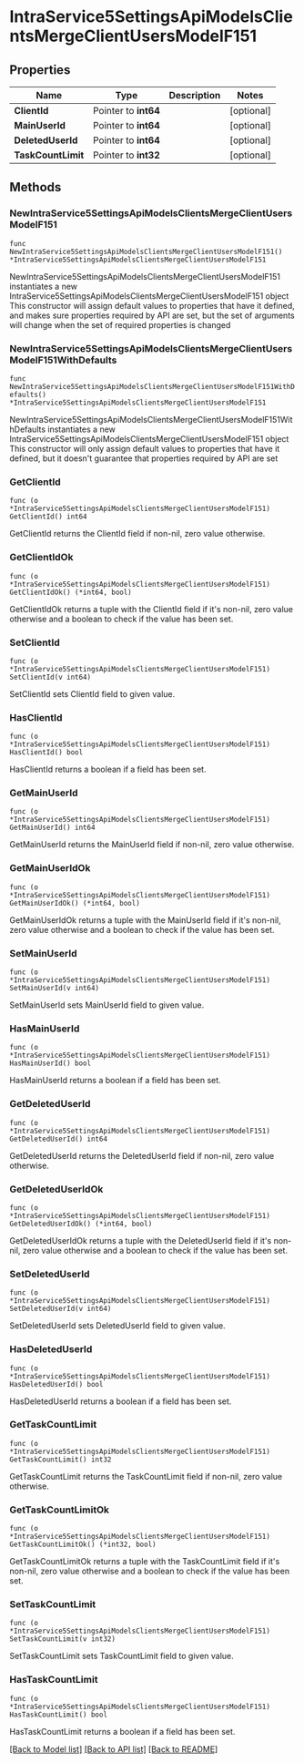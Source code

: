 # IntraService5SettingsApiModelsClientsMergeClientUsersModelF151

## Properties

Name | Type | Description | Notes
------------ | ------------- | ------------- | -------------
**ClientId** | Pointer to **int64** |  | [optional] 
**MainUserId** | Pointer to **int64** |  | [optional] 
**DeletedUserId** | Pointer to **int64** |  | [optional] 
**TaskCountLimit** | Pointer to **int32** |  | [optional] 

## Methods

### NewIntraService5SettingsApiModelsClientsMergeClientUsersModelF151

`func NewIntraService5SettingsApiModelsClientsMergeClientUsersModelF151() *IntraService5SettingsApiModelsClientsMergeClientUsersModelF151`

NewIntraService5SettingsApiModelsClientsMergeClientUsersModelF151 instantiates a new IntraService5SettingsApiModelsClientsMergeClientUsersModelF151 object
This constructor will assign default values to properties that have it defined,
and makes sure properties required by API are set, but the set of arguments
will change when the set of required properties is changed

### NewIntraService5SettingsApiModelsClientsMergeClientUsersModelF151WithDefaults

`func NewIntraService5SettingsApiModelsClientsMergeClientUsersModelF151WithDefaults() *IntraService5SettingsApiModelsClientsMergeClientUsersModelF151`

NewIntraService5SettingsApiModelsClientsMergeClientUsersModelF151WithDefaults instantiates a new IntraService5SettingsApiModelsClientsMergeClientUsersModelF151 object
This constructor will only assign default values to properties that have it defined,
but it doesn't guarantee that properties required by API are set

### GetClientId

`func (o *IntraService5SettingsApiModelsClientsMergeClientUsersModelF151) GetClientId() int64`

GetClientId returns the ClientId field if non-nil, zero value otherwise.

### GetClientIdOk

`func (o *IntraService5SettingsApiModelsClientsMergeClientUsersModelF151) GetClientIdOk() (*int64, bool)`

GetClientIdOk returns a tuple with the ClientId field if it's non-nil, zero value otherwise
and a boolean to check if the value has been set.

### SetClientId

`func (o *IntraService5SettingsApiModelsClientsMergeClientUsersModelF151) SetClientId(v int64)`

SetClientId sets ClientId field to given value.

### HasClientId

`func (o *IntraService5SettingsApiModelsClientsMergeClientUsersModelF151) HasClientId() bool`

HasClientId returns a boolean if a field has been set.

### GetMainUserId

`func (o *IntraService5SettingsApiModelsClientsMergeClientUsersModelF151) GetMainUserId() int64`

GetMainUserId returns the MainUserId field if non-nil, zero value otherwise.

### GetMainUserIdOk

`func (o *IntraService5SettingsApiModelsClientsMergeClientUsersModelF151) GetMainUserIdOk() (*int64, bool)`

GetMainUserIdOk returns a tuple with the MainUserId field if it's non-nil, zero value otherwise
and a boolean to check if the value has been set.

### SetMainUserId

`func (o *IntraService5SettingsApiModelsClientsMergeClientUsersModelF151) SetMainUserId(v int64)`

SetMainUserId sets MainUserId field to given value.

### HasMainUserId

`func (o *IntraService5SettingsApiModelsClientsMergeClientUsersModelF151) HasMainUserId() bool`

HasMainUserId returns a boolean if a field has been set.

### GetDeletedUserId

`func (o *IntraService5SettingsApiModelsClientsMergeClientUsersModelF151) GetDeletedUserId() int64`

GetDeletedUserId returns the DeletedUserId field if non-nil, zero value otherwise.

### GetDeletedUserIdOk

`func (o *IntraService5SettingsApiModelsClientsMergeClientUsersModelF151) GetDeletedUserIdOk() (*int64, bool)`

GetDeletedUserIdOk returns a tuple with the DeletedUserId field if it's non-nil, zero value otherwise
and a boolean to check if the value has been set.

### SetDeletedUserId

`func (o *IntraService5SettingsApiModelsClientsMergeClientUsersModelF151) SetDeletedUserId(v int64)`

SetDeletedUserId sets DeletedUserId field to given value.

### HasDeletedUserId

`func (o *IntraService5SettingsApiModelsClientsMergeClientUsersModelF151) HasDeletedUserId() bool`

HasDeletedUserId returns a boolean if a field has been set.

### GetTaskCountLimit

`func (o *IntraService5SettingsApiModelsClientsMergeClientUsersModelF151) GetTaskCountLimit() int32`

GetTaskCountLimit returns the TaskCountLimit field if non-nil, zero value otherwise.

### GetTaskCountLimitOk

`func (o *IntraService5SettingsApiModelsClientsMergeClientUsersModelF151) GetTaskCountLimitOk() (*int32, bool)`

GetTaskCountLimitOk returns a tuple with the TaskCountLimit field if it's non-nil, zero value otherwise
and a boolean to check if the value has been set.

### SetTaskCountLimit

`func (o *IntraService5SettingsApiModelsClientsMergeClientUsersModelF151) SetTaskCountLimit(v int32)`

SetTaskCountLimit sets TaskCountLimit field to given value.

### HasTaskCountLimit

`func (o *IntraService5SettingsApiModelsClientsMergeClientUsersModelF151) HasTaskCountLimit() bool`

HasTaskCountLimit returns a boolean if a field has been set.


[[Back to Model list]](../README.md#documentation-for-models) [[Back to API list]](../README.md#documentation-for-api-endpoints) [[Back to README]](../README.md)


